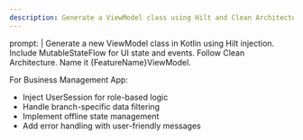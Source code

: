 ```yaml
---
description: Generate a ViewModel class using Hilt and Clean Architecture.
---
```


prompt: |
Generate a new ViewModel class in Kotlin using Hilt injection.
Include MutableStateFlow for UI state and events.
Follow Clean Architecture.
Name it {FeatureName}ViewModel.

For Business Management App:
- Inject UserSession for role-based logic
- Handle branch-specific data filtering
- Implement offline state management
- Add error handling with user-friendly messages
